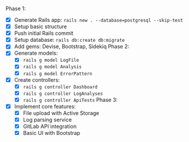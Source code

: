 Phase 1:
- [x] Generate Rails app: `rails new . --database=postgresql --skip-test`
- [x] Setup basic structure
- [x] Push initial Rails commit
- [x] Setup database: `rails db:create db:migrate`
- [x] Add gems: Devise, Bootstrap, Sidekiq
Phase 2:
- [x] Generate models:
  - [x] `rails g model LogFile`
  - [x] `rails g model Analysis`
  - [x] `rails g model ErrorPattern`
- [x] Create controllers:
  - [x] `rails g controller Dashboard`
  - [x] `rails g controller LogAnalyses`
  - [x] `rails g controller ApiTests`
Phase 3:
- [x] Implement core features:
  - [x] File upload with Active Storage
  - [x] Log parsing service
  - [x] GitLab API integration
  - [x] Basic UI with Bootstrap
